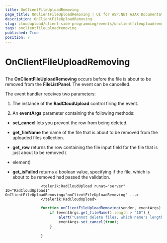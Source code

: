 ```yaml
---
title: OnClientFileUploadRemoving
page_title: OnClientFileUploadRemoving | UI for ASP.NET AJAX Documentation
description: OnClientFileUploadRemoving
slug: cloudupload/client-side-programming/events/onclientfileuploadremoving
tags: onclientfileuploadremoving
published: True
position: 7
---
```


# OnClientFileUploadRemoving



## 

The __OnClientFileUploadRemoving__ occurs before the file is about to be removed from the __FileListPanel__. The event can be cancelled.

The event handler receives two parameters:

1. The instance of the __RadCloudUpload__ control firing the event.

1. An __eventArgs__ parameter containing the following methods:

* __set_cancel__ lets you prevent the row from being deleted.

* __get_fileName__ the name of the file that is about to be removed from the uploaded files collection.

* __get_row__ returns the row containing the file input field for the file that is just about to be removed (<LI> element)

* __get_isFailed__ returns a boolean value, specifying if the file, which is about to be removed had passed the validation.

````ASPNET
	            <telerik:RadCloudUpload runat="server" ID="RadCloudUpload1" OnClientFileUploadRemoving="onClientFileUploadRemoving" ...>
	            </telerik:RadCloudUpload>
````



````JavaScript
	            function onClientFileUploadRemoving(sender, eventArgs) {
	                if (eventArgs.get_fileName().length > "10") {
	                    alert("Cannot delete files, which name's length is larger then 10 symbols");
	                    eventArgs.set_cancel(true);
	                }
	
	            }
````


